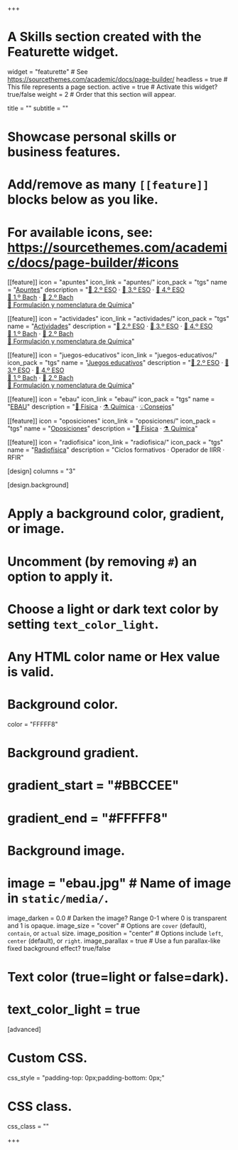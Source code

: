 +++
# A Skills section created with the Featurette widget.
widget = "featurette"  # See https://sourcethemes.com/academic/docs/page-builder/
headless = true  # This file represents a page section.
active = true  # Activate this widget? true/false
weight = 2  # Order that this section will appear.

title = ""
subtitle = ""

# Showcase personal skills or business features.
# 
# Add/remove as many `[[feature]]` blocks below as you like.
# 
# For available icons, see: https://sourcethemes.com/academic/docs/page-builder/#icons

[[feature]]
  icon = "apuntes"
  icon_link = "apuntes/"
  icon_pack = "tgs"
  name = "[Apuntes](apuntes)"
  description = "[📗 2.º ESO](apuntes/2eso) · [📘 3.º ESO](apuntes/3eso) · [📙 4.º ESO](apuntes/4eso) <br> [📕 1.º Bach](apuntes/1bach) · [📓 2.º Bach](apuntes/2bach) <br> [📔 Formulación y nomenclatura de Química](apuntes/formulacion-nomenclatura-quimica)"

[[feature]]
  icon = "actividades"
  icon_link = "actividades/"
  icon_pack = "tgs"
  name = "[Actividades](actividades)"
  description = "[📗 2.º ESO](actividades/2eso) · [📘 3.º ESO](actividades/3eso) · [📙 4.º ESO](actividades/4eso) <br> [📕 1.º Bach](actividades/1bach) · [📓 2.º Bach](actividades/2bach) <br> [📔 Formulación y nomenclatura de Química](actividades/formulacion-nomenclatura-quimica)"

[[feature]]
  icon = "juegos-educativos"
  icon_link = "juegos-educativos/"
  icon_pack = "tgs"
  name = "[Juegos educativos](juegos-educativos)"
  description = "[📗 2.º ESO](juegos-educativos/2eso) · [📘 3.º ESO](juegos-educativos/3eso) · [📙 4.º ESO](juegos-educativos/4eso) <br> [📕 1.º Bach](juegos-educativos/1bach) · [📓 2.º Bach](juegos-educativos/2bach) <br> [📔 Formulación y nomenclatura de Química](juegos-educativos/formulacion-nomenclatura-quimica)"
  
[[feature]]
  icon = "ebau"
  icon_link = "ebau/"
  icon_pack = "tgs"
  name = "[EBAU](ebau)"
  description = "[🧲 Física](ebau/fisica) · [⚗️ Química](ebau/quimica) · [💡Consejos](ebau/consejos)"
  
[[feature]]
  icon = "oposiciones"
  icon_link = "oposiciones/"
  icon_pack = "tgs"
  name = "[Oposiciones](oposiciones)"
  description = "[🧲 Física](oposiciones/fisica) · [⚗️ Química](oposiciones/quimica)"

[[feature]]
  icon = "radiofisica"
  icon_link = "radiofisica/"
  icon_pack = "tgs"
  name = "[Radiofísica](radiofisica)"
  description = "Ciclos formativos · Operador de IIRR · RFIR"
   
[design]
  columns = "3"

[design.background]
  # Apply a background color, gradient, or image.
  #   Uncomment (by removing `#`) an option to apply it.
  #   Choose a light or dark text color by setting `text_color_light`.
  #   Any HTML color name or Hex value is valid.
  
  # Background color.
  color = "FFFFF8"
  
  # Background gradient.
  # gradient_start = "#BBCCEE"
  # gradient_end = "#FFFFF8"
  
  # Background image.
  # image = "ebau.jpg"  # Name of image in `static/media/`.
  image_darken = 0.0  # Darken the image? Range 0-1 where 0 is transparent and 1 is opaque.
  image_size = "cover"  #  Options are `cover` (default), `contain`, or `actual` size.
  image_position = "center"  # Options include `left`, `center` (default), or `right`.
  image_parallax = true  # Use a fun parallax-like fixed background effect? true/false

  # Text color (true=light or false=dark).
  # text_color_light = true    

[advanced]
 # Custom CSS. 
 css_style = "padding-top: 0px;padding-bottom: 0px;"
 
 # CSS class.
 css_class = ""

+++